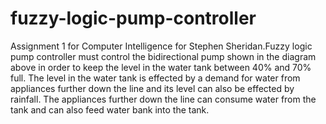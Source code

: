 # fuzzy-logic-pump-controller
Assignment 1 for Computer Intelligence for Stephen Sheridan.Fuzzy logic pump controller must control the bidirectional pump shown in the diagram above in order to keep the level in the water tank between 40% and 70% full. The level in the water tank is effected by a demand for water from appliances further down the line and its level can also be effected by rainfall. The appliances further down the line can consume water from the tank and can also feed water bank into the tank.
